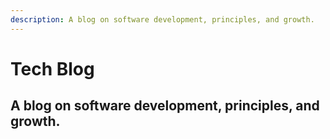 ```yaml
---
description: A blog on software development, principles, and growth.
---
```

# Tech Blog

## A blog on software development, principles, and growth.
